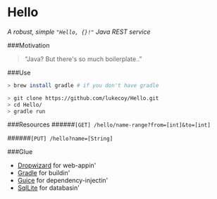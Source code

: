 # Hello

*A robust, simple `"Hello, {}!"` Java REST service*

###Motivation
> "Java? But there's so much boilerplate.."

###Use
```bash
> brew install gradle # if you don't have gradle

> git clone https://github.com/lukecoy/Hello.git
> cd Hello/
> gradle run
```

###Resources
######`[GET] /hello/name-range?from=[int]&to=[int]`

######`[PUT] /hello?name=[String]`

###Glue
- [Dropwizard](https://github.com/dropwizard/dropwizard) for web-appin'
- [Gradle](https://github.com/gradle/gradle) for buildin'
- [Guice](https://github.com/google/guice) for dependency-injectin'
- [SqlLite](https://www.sqlite.org/) for databasin'
